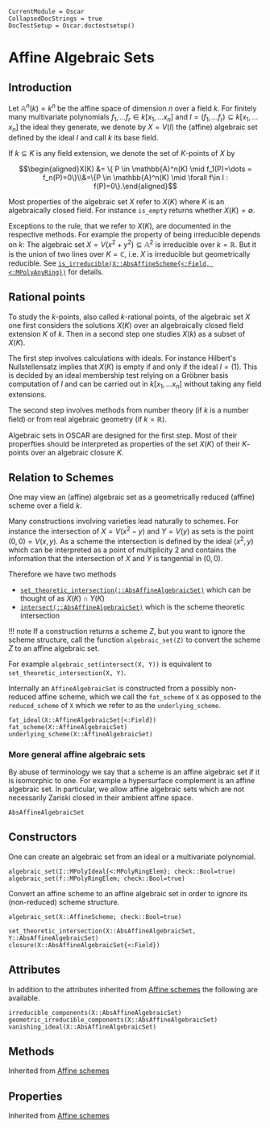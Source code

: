```@meta
CurrentModule = Oscar
CollapsedDocStrings = true
DocTestSetup = Oscar.doctestsetup()
```

# Affine Algebraic Sets

## Introduction
Let $\mathbb{A}^n(k)=k^n$ be the affine space of dimension $n$ over a field $k$.
For finitely many multivariate polynomials $f_1, \dots f_r \in k[x_1,\dots x_n]$
and $I = (f_1, \dots f_r) \subseteq k[x_1,\dots x_n]$ the ideal they generate,
we denote by $X = V(I)$ the (affine) algebraic set defined by the ideal $I$
and call $k$ its base field.

If $k \subseteq K$ is any field extension, we denote the set of $K$-points of $X$ by

$$\begin{aligned}X(K) &= \{ P \in \mathbb{A}^n(K) \mid f_1(P)=\dots = f_n(P)=0\}\\&=\{P \in \mathbb{A}^n(K) \mid \forall f\in I : f(P)=0\}.\end{aligned}$$

Most properties of the algebraic set $X$ refer to $X(K)$ where $K$ is an
algebraically closed field. For instance `is_empty` returns whether $X(K) = \emptyset$.

Exceptions to the rule, that we refer to $X(K)$, are documented in the respective methods.
For example the property of being irreducible depends on $k$:
The algebraic set $X = V(x^2+y^2) \subseteq \mathbb{A}^2$ is irreducible over
$k = \mathbb{R}$. But it is the union of two lines over $K = \mathbb{C}$,
i.e. $X$ is irreducible but geometrically reducible.
See
[`is_irreducible(X::AbsAffineScheme{<:Field, <:MPolyAnyRing})`](@ref) for details.

## Rational points
To study the $k$-points, also called $k$-rational points, of the algebraic set $X$
one first considers the solutions $X(K)$ over an algebraically closed field
extension $K$ of $k$. Then in a second step one studies $X(k)$ as a subset of $X(K)$.

The first step involves calculations with ideals.
For instance Hilbert's Nullstellensatz implies that $X(K)$ is empty
if and only if the ideal $I=(1)$. This is decided by an ideal membership test relying on a
Gröbner basis computation of $I$ and can be carried out in $k[x_1,\dots x_n]$
without taking any field extensions.

The second step involves methods from number theory (if $k$ is a number field)
or from real algebraic geometry (if $k = \mathbb{R}$).

Algebraic sets in OSCAR are designed for the first step.
Most of their properfties should be interpreted as properties
of the set $X(K)$ of their $K$-points over an algebraic closure $K$.

## Relation to Schemes
One may view an (affine) algebraic set as a geometrically reduced (affine)
scheme over a field $k$.

Many constructions involving varieties lead naturally to schemes.
For instance the intersection of $X = V(x^2 - y)$ and $Y = V(y)$ as
sets is the point ${(0,0)}=V(x,y)$. As a scheme the intersection is defined by the ideal
$(x^2, y)$ which can be interpreted as a point of multiplicity $2$ and contains
the information that the intersection of $X$ and $Y$ is tangential in $(0,0)$.

Therefore we have two methods
- [`set_theoretic_intersection(::AbsAffineAlgebraicSet)`](@ref) which can be thought of as $X(K)\cap Y(K)$
- [`intersect(::AbsAffineAlgebraicSet)`](@ref) which is the scheme theoretic intersection

!!! note
    If a construction returns a scheme $Z$, but you want to ignore the scheme
    structure, call the function `algebraic_set(Z)` to convert the scheme
    $Z$ to an affine algebraic set.

For example `algebraic_set(intersect(X, Y))`
is equivalent to `set_theoretic_intersection(X, Y)`.

Internally an `AffineAlgebraicSet` is constructed from a possibly
non-reduced affine scheme, which we call the `fat_scheme` of `X` as opposed to the `reduced_scheme` of `X` which we refer to as the `underlying_scheme`.
```@docs
fat_ideal(X::AffineAlgebraicSet{<:Field})
fat_scheme(X::AffineAlgebraicSet)
underlying_scheme(X::AffineAlgebraicSet)
```

### More general affine algebraic sets
By abuse of terminology we say that a scheme is an affine algebraic set
if it is isomorphic to one. For example a hypersurface complement is an
affine algebraic set.
In particular, we allow affine algebraic sets which are not necessarily
Zariski closed in their ambient affine space.
```@docs
AbsAffineAlgebraicSet
```

## Constructors
One can create an algebraic set from an ideal or a multivariate polynomial.
```@docs
algebraic_set(I::MPolyIdeal{<:MPolyRingElem}; check::Bool=true)
algebraic_set(f::MPolyRingElem; check::Bool=true)
```
Convert an affine scheme to an affine algebraic set in order to ignore
its (non-reduced) scheme structure.
```@docs
algebraic_set(X::AffineScheme; check::Bool=true)
```

```@docs
set_theoretic_intersection(X::AbsAffineAlgebraicSet, Y::AbsAffineAlgebraicSet)
closure(X::AbsAffineAlgebraicSet{<:Field})
```

## Attributes
In addition to the attributes inherited from [Affine schemes](@ref)
the following are available.
```@docs
irreducible_components(X::AbsAffineAlgebraicSet)
geometric_irreducible_components(X::AbsAffineAlgebraicSet)
vanishing_ideal(X::AbsAffineAlgebraicSet)
```

## Methods
Inherited from [Affine schemes](@ref)
## Properties
Inherited from [Affine schemes](@ref)

